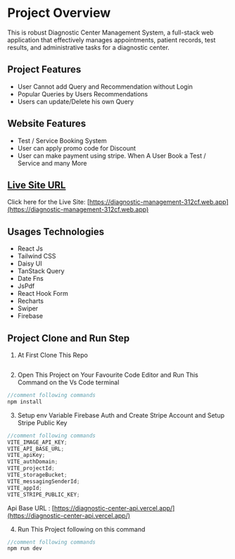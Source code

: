 # Project Overview

This is robust Diagnostic Center Management System, a full-stack web
application that effectively manages appointments, patient records, test
results, and administrative tasks for a diagnostic center.

## Project Features

- User Cannot add Query and Recommendation without Login
- Popular Queries by Users Recommendations
- Users can update/Delete his own Query

## Website Features

- Test / Service Booking System
- User can apply promo code for Discount
- User can make payment using stripe. When A User Book a Test / Service and many More

## [ Live Site URL](https://diagnostic-management-312cf.web.app/)

Click here for the Live Site: [https://diagnostic-management-312cf.web.app](https://diagnostic-management-312cf.web.app)

## Usages Technologies

- React Js
- Tailwind CSS
- Daisy UI
- TanStack Query
- Date Fns
- JsPdf
- React Hook Form
- Recharts
- Swiper
- Firebase

## Project Clone and Run Step

1. At First Clone This Repo

 <img src="https://i.postimg.cc/Xqd9t4FC/sheba1.png" alt="" />

2. Open This Project on Your Favourite Code Editor and Run This Command on the Vs Code terminal

```js
//comment following commands
npm install
```

3. Setup env Variable Firebase Auth and Create Stripe Account and Setup Stripe Public Key

```js
//comment following commands
VITE_IMAGE_API_KEY;
VITE_API_BASE_URL;
VITE_apiKey;
VITE_authDomain;
VITE_projectId;
VITE_storageBucket;
VITE_messagingSenderId;
VITE_appId;
VITE_STRIPE_PUBLIC_KEY;
```

Api Base URL : [https://diagnostic-center-api.vercel.app/](https://diagnostic-center-api.vercel.app/)

4. Run This Project following on this command

```js
//comment following commands
npm run dev
```
